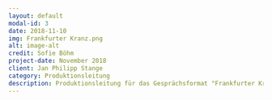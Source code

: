 ```yaml
---
layout: default
modal-id: 3
date: 2018-11-10
img: Frankfurter Kranz.png
alt: image-alt
credit: Sofie Böhm
project-date: November 2018
client: Jan Philipp Stange
category: Produktionsleitung
description: Produktionsleitung für das Gesprächsformat "Frankfurter Kranz" eingerichtet von Jan Philipp Stange und Mayte Zimmermann bei <a href="https://studionaxos.de">studioNAXOS</a> - Akquise von Expert*innen zum Thema depressive Gedanken und allgemeine Übersicht.
---
```

